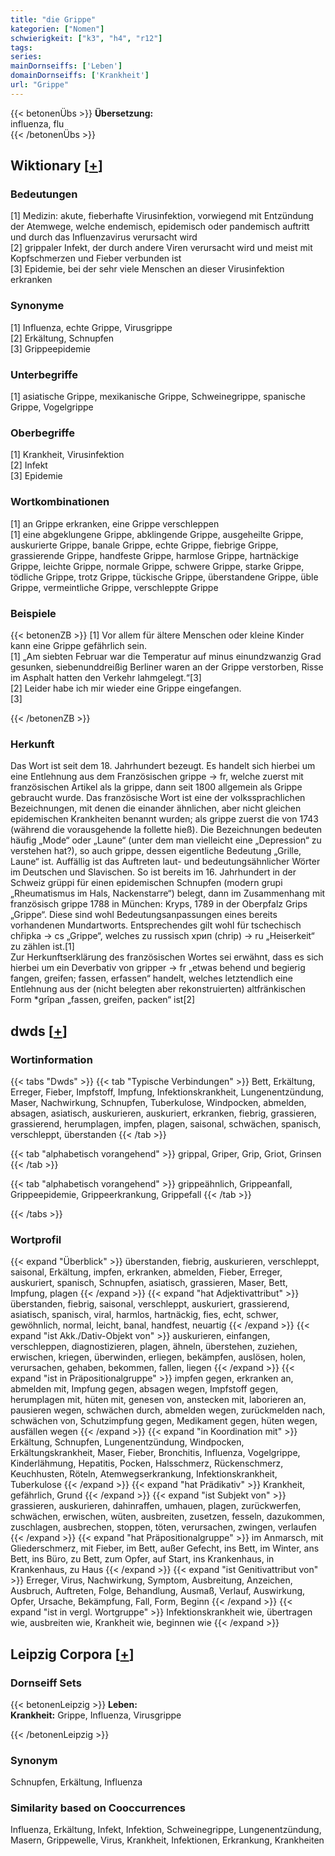 ```yaml
---
title: "die Grippe"
kategorien: ["Nomen"]
schwierigkeit: ["k3", "h4", "r12"]
tags:
series:
mainDornseiffs: ['Leben']
domainDornseiffs: ['Krankheit']
url: "Grippe"
---
```


{{< betonenÜbs >}}
**Übersetzung:**  
influenza, flu  
{{< /betonenÜbs >}}

## Wiktionary [[+](https://de.wiktionary.org/wiki/Grippe)]

### Bedeutungen
[1] Medizin: akute, fieberhafte Virusinfektion, vorwiegend mit Entzündung der Atemwege, welche endemisch, epidemisch oder pandemisch auftritt und durch das Influenzavirus verursacht wird  
[2] grippaler Infekt, der durch andere Viren verursacht wird und meist mit Kopfschmerzen und Fieber verbunden ist  
[3] Epidemie, bei der sehr viele Menschen an dieser Virusinfektion erkranken  

### Synonyme
[1] Influenza, echte Grippe, Virusgrippe  
[2] Erkältung, Schnupfen  
[3] Grippeepidemie  

### Unterbegriffe
[1] asiatische Grippe, mexikanische Grippe, Schweinegrippe, spanische Grippe, Vogelgrippe  

### Oberbegriffe
[1] Krankheit, Virusinfektion  
[2] Infekt  
[3] Epidemie  

### Wortkombinationen
[1] an Grippe erkranken, eine Grippe verschleppen  
[1] eine abgeklungene Grippe, abklingende Grippe, ausgeheilte Grippe, auskurierte Grippe, banale Grippe, echte Grippe, fiebrige Grippe, grassierende Grippe, handfeste Grippe, harmlose Grippe, hartnäckige Grippe, leichte Grippe, normale Grippe, schwere Grippe, starke Grippe, tödliche Grippe, trotz Grippe, tückische Grippe, überstandene Grippe, üble Grippe, vermeintliche Grippe, verschleppte Grippe  

### Beispiele
{{< betonenZB >}}
[1] Vor allem für ältere Menschen oder kleine Kinder kann eine Grippe gefährlich sein.  
[1] „Am siebten Februar war die Temperatur auf minus einundzwanzig Grad gesunken, siebenunddreißig Berliner waren an der Grippe verstorben, Risse im Asphalt hatten den Verkehr lahmgelegt.“[3]  
[2] Leider habe ich mir wieder eine Grippe eingefangen.  
[3]  

{{< /betonenZB >}}
### Herkunft
Das Wort ist seit dem 18. Jahrhundert bezeugt. Es handelt sich hierbei um eine Entlehnung aus dem Französischen grippe → fr, welche zuerst mit französischen Artikel als la grippe, dann seit 1800 allgemein als Grippe gebraucht wurde. Das französische Wort ist eine der volkssprachlichen Bezeichnungen, mit denen die einander ähnlichen, aber nicht gleichen epidemischen Krankheiten benannt wurden; als grippe zuerst die von 1743 (während die vorausgehende la follette hieß). Die Bezeichnungen bedeuten häufig „Mode“ oder „Laune“ (unter dem man vielleicht eine „Depression“ zu verstehen hat?), so auch grippe, dessen eigentliche Bedeutung „Grille, Laune“ ist. Auffällig ist das Auftreten laut- und bedeutungsähnlicher Wörter im Deutschen und Slavischen. So ist bereits im 16. Jahrhundert in der Schweiz grüppi für einen epidemischen Schnupfen (modern grupi „Rheumatismus im Hals, Nackenstarre“) belegt, dann im Zusammenhang mit französisch grippe 1788 in München: Kryps, 1789 in der Oberpfalz Grips „Grippe“. Diese sind wohl Bedeutungsanpassungen eines bereits vorhandenen Mundartworts. Entsprechendes gilt wohl für tschechisch chřipka → cs „Grippe“, welches zu russisch хрип (chrip) → ru „Heiserkeit“ zu zählen ist.[1]  
Zur Herkunftserklärung des französischen Wortes sei erwähnt, dass es sich hierbei um ein Deverbativ von gripper → fr „etwas behend und begierig fangen, greifen; fassen, erfassen“ handelt, welches letztendlich eine Entlehnung aus der (nicht belegten aber rekonstruierten) altfränkischen Form *grîpan „fassen, greifen, packen“ ist[2]  



## dwds [[+](https://www.dwds.de/wb/Grippe)]

### Wortinformation
{{< tabs "Dwds" >}}
{{< tab "Typische Verbindungen" >}}
Bett, Erkältung, Erreger, Fieber, Impfstoff, Impfung, Infektionskrankheit, Lungenentzündung, Maser, Nachwirkung, Schnupfen, Tuberkulose, Windpocken, abmelden, absagen, asiatisch, auskurieren, auskuriert, erkranken, fiebrig, grassieren, grassierend, herumplagen, impfen, plagen, saisonal, schwächen, spanisch, verschleppt, überstanden
{{< /tab >}}

{{< tab "alphabetisch vorangehend" >}}
grippal, Griper, Grip, Griot, Grinsen
{{< /tab >}}

{{< tab "alphabetisch vorangehend" >}}
grippeähnlich, Grippeanfall, Grippeepidemie, Grippeerkrankung, Grippefall
{{< /tab >}}

{{< /tabs >}}

### Wortprofil
{{< expand "Überblick" >}} überstanden, fiebrig, auskurieren, verschleppt, saisonal, Erkältung, impfen, erkranken, abmelden, Fieber, Erreger, auskuriert, spanisch, Schnupfen, asiatisch, grassieren, Maser, Bett, Impfung, plagen {{< /expand >}}
{{< expand "hat Adjektivattribut" >}} überstanden, fiebrig, saisonal, verschleppt, auskuriert, grassierend, asiatisch, spanisch, viral, harmlos, hartnäckig, fies, echt, schwer, gewöhnlich, normal, leicht, banal, handfest, neuartig {{< /expand >}}
{{< expand "ist Akk./Dativ-Objekt von" >}} auskurieren, einfangen, verschleppen, diagnostizieren, plagen, ähneln, überstehen, zuziehen, erwischen, kriegen, überwinden, erliegen, bekämpfen, auslösen, holen, verursachen, gehaben, bekommen, fallen, liegen {{< /expand >}}
{{< expand "ist in Präpositionalgruppe" >}} impfen gegen, erkranken an, abmelden mit, Impfung gegen, absagen wegen, Impfstoff gegen, herumplagen mit, hüten mit, genesen von, anstecken mit, laborieren an, pausieren wegen, schwächen durch, abmelden wegen, zurückmelden nach, schwächen von, Schutzimpfung gegen, Medikament gegen, hüten wegen, ausfällen wegen {{< /expand >}}
{{< expand "in Koordination mit" >}} Erkältung, Schnupfen, Lungenentzündung, Windpocken, Erkältungskrankheit, Maser, Fieber, Bronchitis, Influenza, Vogelgrippe, Kinderlähmung, Hepatitis, Pocken, Halsschmerz, Rückenschmerz, Keuchhusten, Röteln, Atemwegserkrankung, Infektionskrankheit, Tuberkulose {{< /expand >}}
{{< expand "hat Prädikativ" >}} Krankheit, gefährlich, Grund {{< /expand >}}
{{< expand "ist Subjekt von" >}} grassieren, auskurieren, dahinraffen, umhauen, plagen, zurückwerfen, schwächen, erwischen, wüten, ausbreiten, zusetzen, fesseln, dazukommen, zuschlagen, ausbrechen, stoppen, töten, verursachen, zwingen, verlaufen {{< /expand >}}
{{< expand "hat Präpositionalgruppe" >}} im Anmarsch, mit Gliederschmerz, mit Fieber, im Bett, außer Gefecht, ins Bett, im Winter, ans Bett, ins Büro, zu Bett, zum Opfer, auf Start, ins Krankenhaus, in Krankenhaus, zu Haus {{< /expand >}}
{{< expand "ist Genitivattribut von" >}} Erreger, Virus, Nachwirkung, Symptom, Ausbreitung, Anzeichen, Ausbruch, Auftreten, Folge, Behandlung, Ausmaß, Verlauf, Auswirkung, Opfer, Ursache, Bekämpfung, Fall, Form, Beginn {{< /expand >}}
{{< expand "ist in vergl. Wortgruppe" >}} Infektionskrankheit wie, übertragen wie, ausbreiten wie, Krankheit wie, beginnen wie {{< /expand >}}

## Leipzig Corpora [[+](https://corpora.uni-leipzig.de/en/res?word=Grippe&corpusId=deu_newscrawl-public_2018)]

### Dornseiff Sets
{{< betonenLeipzig >}}
**Leben:**  
**Krankheit:** Grippe, Influenza, Virusgrippe  

{{< /betonenLeipzig >}}

### Synonym
Schnupfen, Erkältung, Influenza


### Similarity based on Cooccurrences
Influenza, Erkältung, Infekt, Infektion, Schweinegrippe, Lungenentzündung, Masern, Grippewelle, Virus, Krankheit, Infektionen, Erkrankung, Krankheiten

